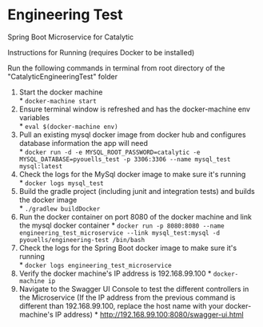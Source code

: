 # Engineering Test
Spring Boot Microservice for Catalytic

Instructions for Running (requires Docker to be installed)

Run the following commands in terminal from root directory of  the "CatalyticEngineeringTest" folder

   1.  Start the docker machine  
     *  ```docker-machine start ```  
   2.  Ensure terminal window is refreshed and has the docker-machine env variables  
     *  ```eval $(docker-machine env) ```  
   3.  Pull an existing mysql docker image from docker hub and configures database information the app will need  
     *  ```docker run -d -e MYSQL_ROOT_PASSWORD=catalytic -e MYSQL_DATABASE=pyouells_test -p 3306:3306 --name mysql_test mysql:latest```  
   4.  Check the logs for the MySql docker image to make sure it's running  
     *  ```docker logs mysql_test```
   5.  Build the gradle project (including junit and integration tests) and builds the docker image  
     *  ```./gradlew buildDocker```  
   6.  Run the docker container on port 8080 of the docker machine and link the mysql docker container 
     *  ```docker run -p 8080:8080 --name engineering_test_microservice --link mysql_test:mysql -d pyouells/engineering-test /bin/bash```  
   7.  Check the logs for the Spring Boot docker image to make sure it's running  
     *  ```docker logs engineering_test_microservice```
   8.  Verify the docker machine's IP address is 192.168.99.100
     *  ```docker-machine ip```
   9.  Navigate to the Swagger UI Console to test the different controllers in the Microservice (If the IP address from the previous command is different than 192.168.99.100, replace the host name with your docker-machine's IP address)
     *  http://192.168.99.100:8080/swagger-ui.html
